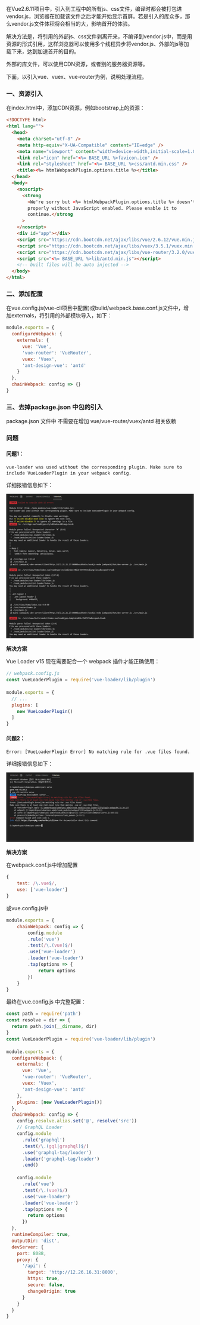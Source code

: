在Vue2.6.11项目中，引入到工程中的所有js、css文件，编译时都会被打包进vendor.js，浏览器在加载该文件之后才能开始显示首屏。若是引入的库众多，那么vendor.js文件体积将会相当的大，影响首开的体验。

解决方法是，将引用的外部js、css文件剥离开来，不编译到vendor.js中，而是用资源的形式引用，这样浏览器可以使用多个线程异步将vendor.js、外部的js等加载下来，达到加速首开的目的。

外部的库文件，可以使用CDN资源，或者别的服务器资源等。

下面，以引入vue、vuex、vue-router为例，说明处理流程。

### 一、资源引入

在index.html中，添加CDN资源，例如bootstrap上的资源：

```html
<!DOCTYPE html>
<html lang="">
  <head>
    <meta charset="utf-8" />
    <meta http-equiv="X-UA-Compatible" content="IE=edge" />
    <meta name="viewport" content="width=device-width,initial-scale=1.0" />
    <link rel="icon" href="<%= BASE_URL %>favicon.ico" />
    <link rel="stylesheet" href="<%= BASE_URL %>css/antd.min.css" />
    <title><%= htmlWebpackPlugin.options.title %></title>
  </head>
  <body>
    <noscript>
      <strong
        >We're sorry but <%= htmlWebpackPlugin.options.title %> doesn't work
        properly without JavaScript enabled. Please enable it to
        continue.</strong
      >
    </noscript>
    <div id="app"></div>
    <script src="https://cdn.bootcdn.net/ajax/libs/vue/2.6.12/vue.min.js"></script>
    <script src="https://cdn.bootcdn.net/ajax/libs/vuex/3.5.1/vuex.min.js"></script>
    <script src="https://cdn.bootcdn.net/ajax/libs/vue-router/3.2.0/vue-router.min.js"></script>
    <script src="<%= BASE_URL %>lib/antd.min.js"></script>
    <!-- built files will be auto injected -->
  </body>
</html>

```

### 二、添加配置

在vue.config.js(vue-cli项目中配置)或bulid/webpack.base.conf.js文件中，增加externals，将引用的外部模块导入，如下：
```js
module.exports = {
  configureWebpack: {
    externals: {
      vue: 'Vue',
      'vue-router': 'VueRouter',
      vuex: 'Vuex',
      'ant-design-vue': 'antd'
    }
  },
  chainWebpack: config => {}
}
```

### 三、去掉package.json 中包的引入

package.json 文件中 不需要在增加 vue/vue-router/vuex/antd 相关依赖

### 问题

#### 问题1：

```
vue-loader was used without the corresponding plugin. Make sure to include VueLoaderPlugin in your webpack config.
```

详细报错信息如下：

![1](./imgs/1.png)

**解决方案**

Vue Loader v15 现在需要配合一个 webpack 插件才能正确使用：

```js
// webpack.config.js
const VueLoaderPlugin = require('vue-loader/lib/plugin')

module.exports = {
  // ...
  plugins: [
    new VueLoaderPlugin()
  ]
}
```

#### 问题2：

```
Error: [VueLoaderPlugin Error] No matching rule for .vue files found.     
```

详细报错信息如下：

![1](./imgs/2.png)

**解决方案**

在webpack.conf.js中增加配置
```js
{
    test: /\.vue$/,
    use: ['vue-loader']
}
```

或vue.config.js中

```js
module.exports = {
    chainWebpack: config => {
        config.module
        .rule('vue')
        .test(/\.(vue)$/)
        .use('vue-loader')
        .loader('vue-loader')
        .tap(options => {
            return options
        })
    }
}
```

最终在vue.config.js 中完整配置：

```js
const path = require('path')
const resolve = dir => {
  return path.join(__dirname, dir)
}
const VueLoaderPlugin = require('vue-loader/lib/plugin')

module.exports = {
  configureWebpack: {
    externals: {
      vue: 'Vue',
      'vue-router': 'VueRouter',
      vuex: 'Vuex',
      'ant-design-vue': 'antd'
    },
    plugins: [new VueLoaderPlugin()]
  },
  chainWebpack: config => {
    config.resolve.alias.set('@', resolve('src'))
    // GraphQL Loader
    config.module
      .rule('graphql')
      .test(/\.(gql|graphql)$/)
      .use('graphql-tag/loader')
      .loader('graphql-tag/loader')
      .end()

    config.module
      .rule('vue')
      .test(/\.(vue)$/)
      .use('vue-loader')
      .loader('vue-loader')
      .tap(options => {
        return options
      })
  },
  runtimeCompiler: true,
  outputDir: 'dist',
  devServer: {
    port: 8088,
    proxy: {
      '/api': {
        target: 'http://12.26.16.31:8000',
        https: true,
        secure: false,
        changeOrigin: true
      }
    }
  }
}

```
